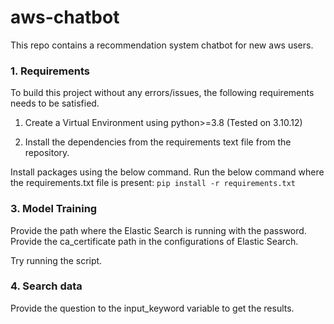 # aws-chatbot
This repo contains a recommendation system chatbot for new aws users.


### 1. Requirements

To build this project without any errors/issues, the following requirements needs to be satisfied.

1.  Create a Virtual Environment using python>=3.8 (Tested on 3.10.12)
    
2.  Install the dependencies from the requirements text file from the repository.

Install packages using the below command. Run the below command where the requirements.txt file is present:
 `pip install -r requirements.txt`



### 3. Model Training

Provide the path where the Elastic Search is running with the password. Provide the ca_certificate path in the configurations of Elastic Search.

Try running the script.

### 4. Search data

Provide the question to the input_keyword variable to get the results.

